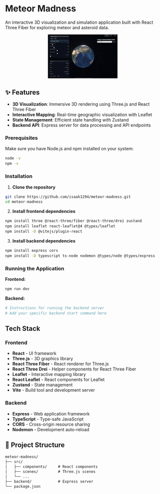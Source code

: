 # Meteor Madness

An interactive 3D visualization and simulation application built with React Three Fiber for exploring meteor and asteroid data.


<div align="center">
  <img src="./banner/Banner.png" alt="3D Visualization" width="45%">
</div>


## ✨ Features

- **3D Visualization**: Immersive 3D rendering using Three.js and React Three Fiber
- **Interactive Mapping**: Real-time geographic visualization with Leaflet
- **State Management**: Efficient state handling with Zustand
- **Backend API**: Express server for data processing and API endpoints

### Prerequisites

Make sure you have Node.js and npm installed on your system:

```bash
node -v
npm -v
```

### Installation

1. **Clone the repository**
```bash
git clone https://github.com/isaak1294/meteor-madness.git
cd meteor-madness
```

2. **Install frontend dependencies**
```bash
npm install three @react-three/fiber @react-three/drei zustand
npm install leaflet react-leaflet@4 @types/leaflet
npm install -D @vitejs/plugin-react
```

3. **Install backend dependencies**
```bash
npm install express cors
npm install -D typescript ts-node nodemon @types/node @types/express
```

### Running the Application

**Frontend:**
```bash
npm run dev
```

**Backend:**
```bash
# Instructions for running the backend server
# Add your specific backend start command here
```

## Tech Stack

### Frontend
- **React** - UI framework
- **Three.js** - 3D graphics library
- **React Three Fiber** - React renderer for Three.js
- **React Three Drei** - Helper components for React Three Fiber
- **Leaflet** - Interactive mapping library
- **React Leaflet** - React components for Leaflet
- **Zustand** - State management
- **Vite** - Build tool and development server

### Backend
- **Express** - Web application framework
- **TypeScript** - Type-safe JavaScript
- **CORS** - Cross-origin resource sharing
- **Nodemon** - Development auto-reload

## 📁 Project Structure

```
meteor-madness/
├── src/
│   ├── components/     # React components
│   ├── scenes/         # Three.js scenes
│   └── ...
├── backend/            # Express server
└── package.json
```
